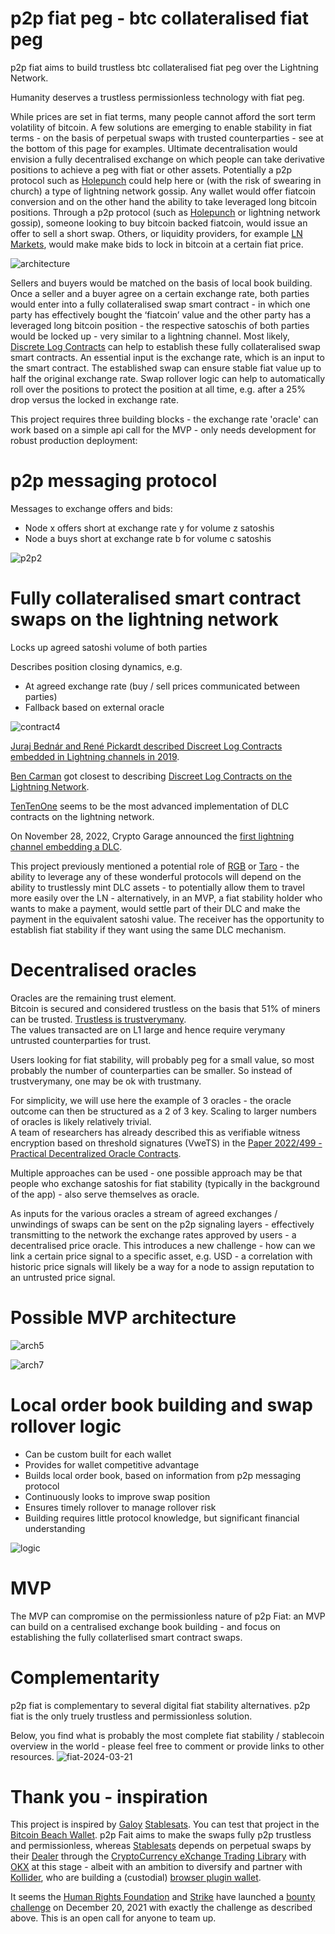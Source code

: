 # p2p fiat peg - btc collateralised fiat peg 
p2p fiat aims to build trustless btc collateralised fiat peg over the Lightning Network. 

Humanity deserves a trustless permissionless technology with fiat peg. 

While prices are set in fiat terms, many people cannot afford the sort term volatility of bitcoin.  A few solutions are emerging to enable stability in fiat terms - on the basis of perpetual swaps with trusted counterparties - see at the bottom of this page for examples.  Ultimate decentralisation would envision a fully decentralised exchange on which people can take derivative positions to achieve a peg with fiat or other assets. Potentially a p2p protocol such as [Holepunch](https://holepunch.to/) could help here or (with the risk of swearing in church) a type of lightning network gossip. Any wallet would offer fiatcoin conversion and on the other hand the ability to take leveraged long bitcoin positions. Through a p2p protocol (such as [Holepunch](https://holepunch.to/) or lightning network gossip), someone looking to buy bitcoin backed fiatcoin, would issue an offer to sell a short swap. Others, or liquidity providers, for example [LN Markets](https://lnmarkets.com/), would make make bids to lock in bitcoin at a certain fiat price.  

![architecture](https://user-images.githubusercontent.com/67538415/204137859-ec64d73a-b66e-44e3-9908-4b10f83f99a9.svg)

Sellers and buyers would be matched on the basis of local book building. Once a seller and a buyer agree on a certain exchange rate, both parties would enter into a fully collateralised swap smart contract - in which one party has effectively bought the ‘fiatcoin’ value and the other party has a leveraged long bitcoin position - the respective satoschis of both parties would be locked up - very similar to a lightning channel. Most likely, [Discrete Log Contracts](https://adiabat.github.io/dlc.pdf) can help to establish these fully collateralised swap smart contracts. An essential input is the exchange rate, which is an input to the smart contract. The established swap can ensure stable fiat value up to half the original exchange rate.  Swap rollover logic can help to automatically roll over the positions to protect the position at all time, e.g. after a 25% drop versus the locked in exchange rate. 

This project requires three building blocks - the exchange rate 'oracle' can work based on a simple api call for the MVP - only needs development for robust production deployment: 

# p2p messaging protocol

Messages to exchange offers and bids: 
- Node x offers short at exchange rate y for volume z satoshis
- Node a buys short at exchange rate b for volume c satoshis

![p2p2](https://user-images.githubusercontent.com/67538415/201062363-06678e6a-4e64-431c-9a3c-c89f1d77f650.svg)

# Fully collateralised smart contract swaps on the lightning network

Locks up agreed satoshi volume of both parties

Describes position closing dynamics, e.g. 
- At agreed exchange rate (buy / sell prices communicated between parties)
- Fallback based on external oracle

![contract4](https://user-images.githubusercontent.com/67538415/209436496-dc3e5f56-8d9c-4dcb-8d18-71d5cc732827.svg)

[Juraj Bednár and René Pickardt described Discreet Log Contracts embedded in Lightning channels in 2019](https://hackmd.io/@lpQxZaCeTG6OJZI3awxQPQ/LN-DLC).

[Ben Carman](https://github.com/benthecarman) got closest to describing [Discreet Log Contracts on the Lightning Network](https://suredbits.com/author/ben-carman/). 

[TenTenOne](https://github.com/itchysats/10101) seems to be the most advanced implementation of DLC contracts on the lightning network. 

On November 28, 2022, Crypto Garage announced the [first lightning channel embedding a DLC](https://medium.com/crypto-garage/dlc-on-lightning-cb5d191f6e64). 

This project previously mentioned a potential role of [RGB](https://www.youtube.com/watch?v=Uy-JH7eOkk4) or [Taro](https://lightning.engineering/posts/2022-9-28-taro-launch/) - the ability to leverage any of these wonderful protocols will depend on the ability to trustlessly mint DLC assets - to potentially allow them to travel more easily over the LN - alternatively, in an MVP, a fiat stability holder who wants to make a payment, would settle part of their DLC and make the payment in the equivalent satoshi value. The receiver has the opportunity to establish fiat stability if they want using the same DLC mechanism. 

# Decentralised oracles

Oracles are the remaining trust element.  
Bitcoin is secured and considered trustless on the basis that 51% of miners can be trusted. [Trustless is trustverymany](https://considera.substack.com/p/trustless-is-trustverymany).  
The values transacted are on L1 large and hence require verymany untrusted counterparties for trust. 

Users looking for fiat stability, will probably peg for a small value, so most probably the number of counterparties can be smaller. So instead of trustverymany, one may be ok with trustmany.  

For simplicity, we will use here the example of 3 oracles - the oracle outcome can then be structured as a 2 of 3 key. Scaling to larger numbers of oracles is likely relatively trivial.  
A team of researchers has already described this as verifiable witness encryption based on threshold signatures (VweTS) in the [Paper 2022/499 - Practical Decentralized Oracle Contracts](https://eprint.iacr.org/2022/499). 

Multiple approaches can be used - one possible approach may be that people who exchange satoshis for fiat stability (typically in the background of the app) - also serve themselves as oracle. 

As inputs for the various oracles a stream of agreed exchanges / unwindings of swaps can be sent on the p2p signaling layers - effectively transmitting to the network the exchange rates approved by users - a decentralised price oracle.  This introduces a new challenge - how can we link a certain price signal to a specific asset, e.g. USD - a correlation with historic price signals will likely be a way for a node to assign reputation to an untrusted price signal. 

# Possible MVP architecture

![arch5](https://user-images.githubusercontent.com/67538415/205261524-91a1e2aa-409d-4d70-bc9c-92baf3612880.svg)

![arch7](https://user-images.githubusercontent.com/67538415/205513341-5747c084-d437-4b4a-ad1a-8950a6408e79.svg)


# Local order book building and swap rollover logic

- Can be custom built for each wallet
- Provides for wallet competitive advantage
- Builds local order book, based on information from p2p messaging protocol
- Continuously looks to improve swap position
- Ensures timely rollover to manage rollover risk
- Building requires little protocol knowledge, but significant financial understanding

![logic](https://user-images.githubusercontent.com/67538415/201326940-2588e171-d300-4e72-80b3-1afe38962320.svg)

# MVP

The MVP can compromise on the permissionless nature of p2p Fiat: an MVP can build on a centralised exchange book building - and focus on establishing the fully collaterlised smart contract swaps.  

# Complementarity

p2p fiat is complementary to several digital fiat stability alternatives. p2p fiat is the only truely trustless and permissionless solution. 

Below, you find what is probably the most complete fiat stability / stablecoin overview in the world - please feel free to comment or provide links to other resources. 
![fiat-2024-03-21](https://github.com/michbx/p2pFiat/assets/67538415/91195d67-8f21-40ae-a22d-4f4babb02dae)



# Thank you - inspiration

This project is inspired by [Galoy](https://galoy.io/) [Stablesats](https://stablesats.com/).  You can test that project in the [Bitcoin Beach Wallet](https://www.bbw.sv/).  p2p Fait aims to make the swaps fully p2p trustless and permissionless, whereas [Stablesats](https://stablesats.com/) depends on perpetual swaps by their [Dealer](https://github.com/GaloyMoney/dealer) through the [CryptoCurrency eXchange Trading Library](https://github.com/ccxt/ccxt) with [OKX](https://www.okx.com/) at this stage - albeit with an ambition to diversify and partner with [Kollider](https://kollider.xyz/), who are building a (custodial) [browser plugin wallet](https://kollider.xyz/wallet). 

It seems the [Human Rights Foundation](https://hrf.org/) and [Strike](https://strike.me/) have launched a [bounty challenge](https://hrf.org/strike-hrf-bounty) on December 20, 2021 with exactly the challenge as described above.  This is an open call for anyone to team up.  
